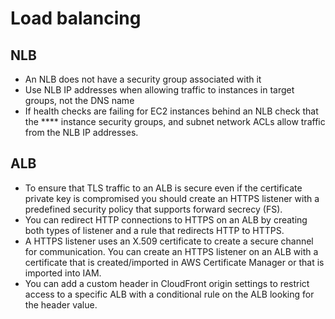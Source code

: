 # Load balancing

## NLB

* An NLB does not have a security group associated with it&#x20;
* Use NLB IP addresses when allowing traffic to instances in target groups, not the DNS name
* If health checks are failing for EC2 instances behind an NLB check that the **** instance security groups, and subnet network ACLs allow traffic from the NLB IP addresses.

## ALB

* To ensure that TLS traffic to an ALB is secure even if the certificate private key is compromised you should create an HTTPS listener with a predefined security policy that supports forward secrecy (FS).
* You can redirect HTTP connections to HTTPS on an ALB by creating both types of listener and a rule that redirects HTTP to HTTPS.
* A HTTPS listener uses an X.509 certificate to create a secure channel for communication. You can create an HTTPS listener on an ALB with a certificate that is created/imported in AWS Certificate Manager or that is imported into IAM.
* You can add a custom header in CloudFront origin settings to restrict access to a specific ALB with a conditional rule on the ALB looking for the header value.
